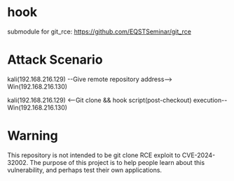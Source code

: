 # hook
submodule for git_rce:
https://github.com/EQSTSeminar/git_rce

# Attack Scenario
kali(192.168.216.129) --Give remote repository address--> Win(192.168.216.130)

kali(192.168.216.129) <--Git clone && hook script(post-checkout) execution-- Win(192.168.216.130)

# Warning
This repository is not intended to be git clone RCE exploit to CVE-2024-32002. The purpose of this project is to help people learn about this vulnerability, and perhaps test their own applications.
